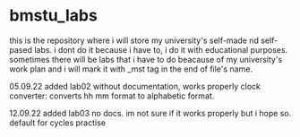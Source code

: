 # bmstu_labs
this is the repository where i will store my university's self-made nd self-pased labs. i dont do it because i have to, i do it with educational purposes.
sometimes there will be labs that i have to do beacause of my university's work plan and i will mark it with _mst tag in the end of file's name.

05.09.22 added lab02 without documentation, works properly
clock converter: converts hh mm format to alphabetic format.

12.09.22 added lab03 no docs. im not sure if it works properly but i hope so. default for cycles practise
